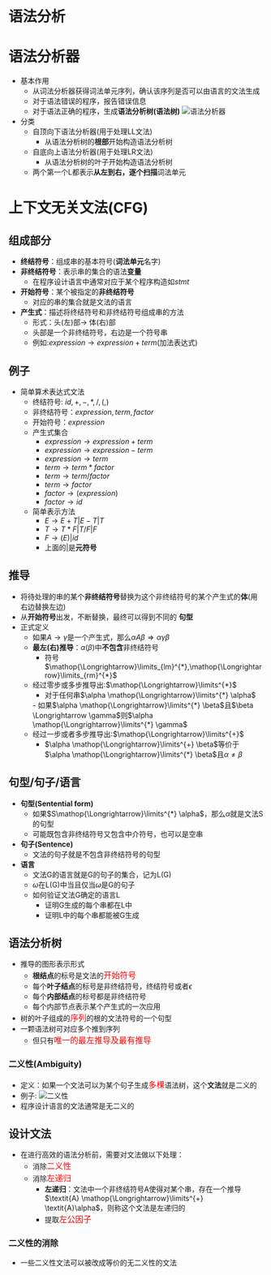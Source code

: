 # 语法分析


# 语法分析器
- 基本作用
  - 从词法分析器获得词法单元序列，确认该序列是否可以由语言的文法生成
  - 对于语法错误的程序，报告错误信息
  - 对于语法正确的程序，生成**语法分析树(语法树)**
  ![语法分析器](/images/documents/编译原理/语法分析器.png)
- 分类
  - 自顶向下语法分析器(用于处理LL文法)
    - 从语法分析树的**根部**开始构造语法分析树
  - 自底向上语法分析器(用于处理LR文法)
    - 从语法分析树的叶子开始构造语法分析树
  - 两个第一个L都表示**从左到右，逐个扫描**词法单元

# 上下文无关文法(CFG)

## 组成部分
- **终结符号**：组成串的基本符号(**词法单元**名字)
- **非终结符号**：表示串的集合的语法**变量**
  - 在程序设计语言中通常对应于某个程序构造如$\textit{stmt}$
- **开始符号**：某个被指定的**非终结符号**
  - 对应的串的集合就是文法的语言
- **产生式**：描述将终结符号和非终结符号组成串的方法
  - 形式：头(左)部$\rightarrow$ 体(右)部
  - 头部是一个非终结符号，右边是一个符号串
  - 例如:$\textit{expression} \rightarrow \textit{expression} + \textit{term}$(加法表达式)

## 例子
- 简单算术表达式文法
  - 终结符号: $id,+,-,*,/,(,)$
  - 非终结符号：$\textit{expression}, \textit{term}, \textit{factor}$
  - 开始符号：$\textit{expression}$
  - 产生式集合
    - $\textit{expression} \rightarrow \textit{expression} + \textit{term}$
    - $\textit{expression} \rightarrow \textit{expression} - \textit{term}$
    - $\textit{expression} \rightarrow \textit{term}$
    - $\textit{term} \rightarrow \textit{term} * \textit{factor}$
    - $\textit{term} \rightarrow \textit{term} / \textit{factor}$
    - $\textit{term} \rightarrow \textit{factor}$
    - $\textit{factor} \rightarrow (\textit{expression})$
    - $\textit{factor} \rightarrow id$
  - 简单表示方法
    - $E\rightarrow E + T | E - T | T$
    - $T\rightarrow T*F | T / F | F$
    - $F\rightarrow (E) | id$
    - 上面的$|$是**元符号**

## 推导
- 将待处理的串的某个**非终结符号**替换为这个非终结符号的某个产生式的**体**(用右边替换左边)
- 从**开始符号**出发，不断替换，最终可以得到不同的 **句型**
- 正式定义
  - 如果$A\rightarrow \gamma$是一个产生式，那么$\alpha A \beta \Longrightarrow \alpha \gamma \beta$
  - **最左(右)推导**：$\alpha(\beta)$中**不包含**非终结符号
    - 符号$\mathop{\Longrightarrow}\limits_{lm}^{*},\mathop{\Longrightarrow}\limits_{rm}^{*}$
  - 经过零步或多步推导出:$\mathop{\Longrightarrow}\limits^{*}$
    - 对于任何串$\alpha \mathop{\Longrightarrow}\limits^{*} \alpha$
    <div>
    - 如果$\alpha \mathop{\Longrightarrow}\limits^{*} \beta$且$\beta \Longrightarrow \gamma$则$\alpha \mathop{\Longrightarrow}\limits^{*} \gamma$
    </div>
  - 经过一步或者多步推导出:$\mathop{\Longrightarrow}\limits^{+}$
    - $\alpha \mathop{\Longrightarrow}\limits^{+} \beta$等价于$\alpha \mathop{\Longrightarrow}\limits^{*} \beta$且$\alpha \neq \beta$

## 句型/句子/语言
- **句型(Sentential form)**
  - 如果$S\mathop{\Longrightarrow}\limits^{*} \alpha$，那么$\alpha$就是文法S的句型
  - 可能既包含非终结符号又包含中介符号，也可以是空串
- **句子(Sentence)**
  - 文法的句子就是不包含非终结符号的句型
- **语言**
  - 文法G的语言就是G的句子的集合，记为L(G)
  - $\omega$在L(G)中当且仅当$\omega$是G的句子
  - 如何验证文法G确定的语言L
    - 证明G生成的每个串都在L中
    - 证明L中的每个串都能被G生成

## 语法分析树
- 推导的图形表示形式
  - **根结点**的标号是文法的<font color=red size=3>开始符号</font>
  - 每个**叶子结点**的标号是非终结符号，终结符号或者$\epsilon$
  - 每个**内部结点**的标号都是非终结符号
  - 每个内部节点表示某个产生式的一次应用
- 树的叶子组成的<font color=red size=3>序列</font>的根的文法符号的一个句型
- 一颗语法树可对应多个推到序列
  - 但只有<font color=red size=3>唯一的最左推导及最有推导</font>

### 二义性(Ambiguity)
- 定义：如果一个文法可以为某个句子生成<font color=red size=3>多棵</font>语法树，这个**文法**就是二义的
- 例子: ![二义性](/images/documents/编译原理/二义性.png)
- 程序设计语言的文法通常是无二义的

## 设计文法
- 在进行高效的语法分析前，需要对文法做以下处理：
  - 消除<font color=red size=3>二义性</font>
  - 消除<font color=red size=3>左递归</font>
    - **左递归**：文法中一个非终结符号A使得对某个串，存在一个推导$\textit{A} \mathop{\Longrightarrow}\limits^{+} \textit{A}\alpha$，则称这个文法是左递归的
    - 提取<font color=red size=3>左公因子</font>

### 二义性的消除
- 一些二义性文法可以被改成等价的无二义性的文法
